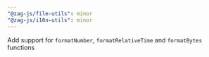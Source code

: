 ```yaml
---
"@zag-js/file-utils": minor
"@zag-js/i18n-utils": minor
---
```


Add support for `formatNumber`, `formatRelativeTime` and `formatBytes` functions
